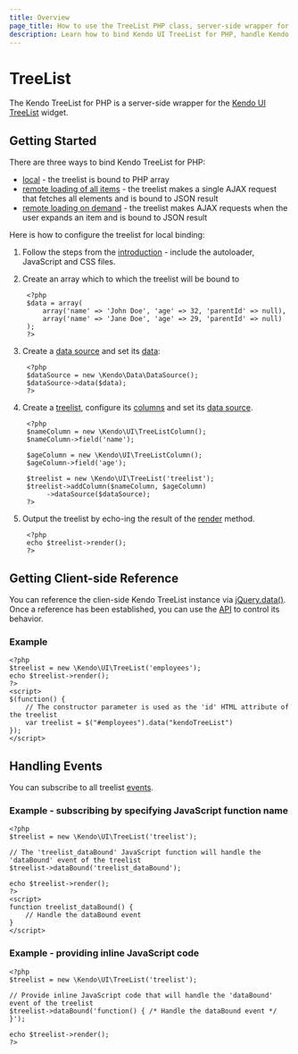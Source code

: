 ```yaml
---
title: Overview
page_title: How to use the TreeList PHP class, server-side wrapper for Kendo UI TreeList widget
description: Learn how to bind Kendo UI TreeList for PHP, handle Kendo UI TreeList Events, access an existing treelist.
---
```


# TreeList

The Kendo TreeList for PHP is a server-side wrapper for the [Kendo UI TreeList](/api/web/treelist) widget.

## Getting Started

There are three ways to bind Kendo TreeList for PHP:

* [local](/php/widgets/treelist/local-data-binding) - the treelist is bound to PHP array
* [remote loading of all items](/php/widgets/treelist/index) - the treelist makes a single AJAX request that fetches all elements and is bound to JSON result
* [remote loading on demand](/php/widgets/treelist/remote-data-binding) - the treelist makes AJAX requests when the user expands an item and is bound to JSON result

Here is how to configure the treelist for local binding:

1. Follow the steps from the [introduction](/php/introduction) - include the autoloader, JavaScript and CSS files.
2. Create an array which to which the treelist will be bound to

        <?php
        $data = array(
            array('name' => 'John Doe', 'age' => 32, 'parentId' => null),
            array('name' => 'Jane Doe', 'age' => 29, 'parentId' => null)
        );
        ?>
3. Create a [data source](/api/php/Kendo/Data/DataSource) and set its [data](/api/php/Kendo/Data/DataSource#data):

        <?php
        $dataSource = new \Kendo\Data\DataSource();
        $dataSource->data($data);
        ?>
4. Create a [treelist](/api/php/Kendo/UI/TreeList), configure its [columns](/api/php/Kendo/UI/TreeList#addcolumn) and set its [data source](/api/php/Kendo/UI/TreeList#datasource).

        <?php
        $nameColumn = new \Kendo\UI\TreeListColumn();
        $nameColumn->field('name');

        $ageColumn = new \Kendo\UI\TreeListColumn();
        $ageColumn->field('age');

        $treelist = new \Kendo\UI\TreeList('treelist');
        $treelist->addColumn($nameColumn, $ageColumn)
             ->dataSource($dataSource);
        ?>
5. Output the treelist by echo-ing the result of the [render](/api/php/Kendo/UI/Widget#render) method.

        <?php
        echo $treelist->render();
        ?>

## Getting Client-side Reference

You can reference the clien-side Kendo TreeList instance via [jQuery.data()](http://api.jquery.com/jQuery.data/).
Once a reference has been established, you can use the [API](/api/web/treelist#methods) to control its behavior.


### Example

    <?php
    $treelist = new \Kendo\UI\TreeList('employees');
    echo $treelist->render();
    ?>
    <script>
    $(function() {
        // The constructor parameter is used as the 'id' HTML attribute of the treelist
        var treelist = $("#employees").data("kendoTreeList")
    });
    </script>

## Handling Events

You can subscribe to all treelist [events](/api/web/treelist#events).

### Example - subscribing by specifying JavaScript function name

    <?php
    $treelist = new \Kendo\UI\TreeList('treelist');

    // The 'treelist_dataBound' JavaScript function will handle the 'dataBound' event of the treelist
    $treelist->dataBound('treelist_dataBound');

    echo $treelist->render();
    ?>
    <script>
    function treelist_dataBound() {
        // Handle the dataBound event
    }
    </script>

### Example - providing inline JavaScript code

    <?php
    $treelist = new \Kendo\UI\TreeList('treelist');

    // Provide inline JavaScript code that will handle the 'dataBound' event of the treelist
    $treelist->dataBound('function() { /* Handle the dataBound event */ }');

    echo $treelist->render();
    ?>
